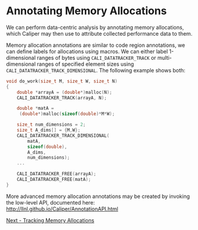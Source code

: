 # Annotating Memory Allocations 

We can perform data-centric analysis by annotating memory allocations,
which Caliper may then use to attribute collected performance data to
them.

Memory allocation annotations are similar to code region annotations,
we can define labels for allocations using macros.
We can either label 1-dimensional ranges of bytes using
`CALI_DATATRACKER_TRACK` or multi-dimensional ranges of specified
element sizes using `CALI_DATATRACKER_TRACK_DIMENSIONAL`.
The following example shows both:

```c
void do_work(size_t M, size_t W, size_t N)
{
    double *arrayA = (double*)malloc(N);
    CALI_DATATRACKER_TRACK(arrayA, N);

    double *matA =
	 (double*)malloc(sizeof(double)*M*W);

    size_t num_dimensions = 2;
    size_t A_dims[] = {M,W};
    CALI_DATATRACKER_TRACK_DIMENSIONAL(
		matA,
		sizeof(double),
		A_dims,
		num_dimensions);
	...

    CALI_DATATRACKER_FREE(arrayA);
    CALI_DATATRACKER_FREE(matA);
}
```

More advanced memory allocation annotations may be created by invoking
the low-level API, documented here:
http://llnl.github.io/Caliper/AnnotationAPI.html

[Next - Tracking Memory Allocations](https://github.com/LLNL/caliper-examples/blob/master/tutorial/memory_allocations.md)
